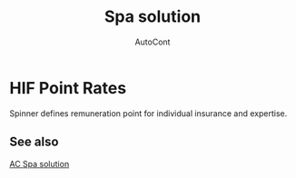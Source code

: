 ﻿---
    title: "Spa solution"
    author: AutoCont
    ms.date: 04/30/2018
    ms.topic: article
    ms.prod: dynamics-nav-2017
    ms.contentlocale: en
    ms.lasthandoff: 04/30/2018
---

# HIF Point Rates

Spinner defines remuneration point for individual insurance and expertise. 


## <a name="see-also"></a>See also
[AC Spa solution](ac-spa-solution.md)